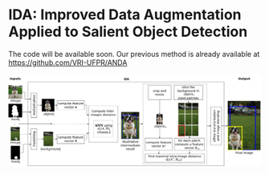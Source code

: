 # IDA: Improved Data Augmentation Applied to Salient Object Detection
The code will be available soon.
Our previous method is already available at https://github.com/VRI-UFPR/ANDA

<p align="center">
<img src="./documentation/flowchart.jpg">
</p>
